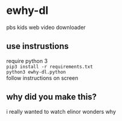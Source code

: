 # ewhy-dl
pbs kids web video downloader  

## use instrustions
require python 3  
`pip3 install -r requirements.txt`   
`python3 ewhy-dl.python`  
follow instructions on screen  

## why did you make this?
i really wanted to watch elinor wonders why  

